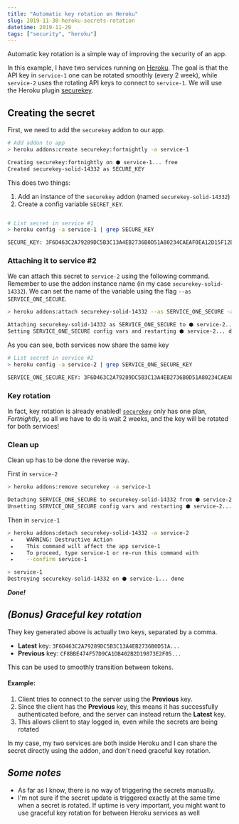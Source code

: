 ```yaml
---
title: "Automatic key rotation on Heroku"
slug: 2019-11-30-heroku-secrets-rotation
datetime: 2019-11-29
tags: ["security", "heroku"]
---
```


Automatic key rotation is a simple way of improving the security of an app. 

In this example, I have two services running on [Heroku](https://www.heroku.com/). The goal is that the API key in `service-1` one can be rotated smoothly (every 2 week), while `service-2` uses the rotating API keys to connect to `service-1`. 
We will use the Heroku plugin [securekey](https://elements.heroku.com/addons/securekey).

<!--more-->

## Creating the secret

First, we need to add the `securekey` addon to our app.

```bash
# Add addon to app
> heroku addons:create securekey:fortnightly -a service-1

Creating securekey:fortnightly on ⬢ service-1... free
Created securekey-solid-14332 as SECURE_KEY
```

This does two things:

1. Add an instance of the `securekey` addon (named `securekey-solid-14332`)
2. Create a config variable `SECRET_KEY`.

```bash

# List secret in service #1
> heroku config -a service-1 | grep SECURE_KEY

SECURE_KEY: 3F6D463C2A79289DC5B3C13A4EB2736B0D51A80234CAEAF0EA12D15F12E9FDEE,CF8BBE474F57D9CA1DB402B2D19873E2F05ABED1213256FB761E166A2C8E6EBA
```

### Attaching it to service #2

We can attach this secret to `service-2` using the following command. Remember to use the addon instance name (in my case `securekey-solid-14332`). We can set the name of the variable using the flag  `--as SERVICE_ONE_SECURE`.

```bash
> heroku addons:attach securekey-solid-14332 --as SERVICE_ONE_SECURE -a service-2

Attaching securekey-solid-14332 as SERVICE_ONE_SECURE to ⬢ service-2... done
Setting SERVICE_ONE_SECURE config vars and restarting ⬢ service-2... done, v3
```

As you can see, both services now share the same key

```bash
# List secret in service #2
> heroku config -a service-2 | grep SERVICE_ONE_SECURE_KEY 

SERVICE_ONE_SECURE_KEY: 3F6D463C2A79289DC5B3C13A4EB2736B0D51A80234CAEAF0EA12D15F12E9FDEE,CF8BBE474F57D9CA1DB402B2D19873E2F05ABED1213256FB761E166A2C8E6EBA
```

### Key rotation

In fact, key rotation is already enabled! [`securekey`](https://elements.heroku.com/addons/securekey) only has one plan, *Fortnightly*, so all we have to do is wait 2 weeks, and the key will be rotated for both services!




### Clean up

Clean up has to be done the reverse way. 

First in `service-2`

```bash
> heroku addons:remove securekey -a service-1 

Detaching SERVICE_ONE_SECURE to securekey-solid-14332 from ⬢ service-2... done
Unsetting SERVICE_ONE_SECURE config vars and restarting ⬢ service-2... done, v4
```

Then in `service-1`

```bash
> heroku addons:detach securekey-solid-14332 -a service-2
 ▸    WARNING: Destructive Action
 ▸    This command will affect the app service-1
 ▸    To proceed, type service-1 or re-run this command with
 ▸    --confirm service-1

> service-1
Destroying securekey-solid-14332 on ⬢ service-1... done
```

  ***Done!***

## *(Bonus) Graceful key rotation*

They key generated above is actually two keys, separated by a comma.

* **Latest** key: `3F6D463C2A79289DC5B3C13A4EB2736B0D51A...`
* **Previous** key: `CF8BBE474F57D9CA1DB402B2D19873E2F05...`

This can be used to smoothly transition between tokens. 

#### Example:

1. Client tries to connect to the server using the **Previous** key. 
2. Since the client has the **Previous** key, this means it has successfully authenticated before, and the server can instead return the **Latest** key.
3. This allows client to stay logged in, even while the secrets are being rotated

In my case, my two services are both inside Heroku and I can share the secret directly using the addon, and don't need graceful key rotation. 


## *Some notes*

* As far as I know, there is no way of triggering the secrets manually.
* I'm not sure if the secret update is triggered exactly at the same time when a secret is rotated. If uptime is very important, you might want to use graceful key rotation for between Heroku services as well
